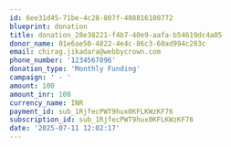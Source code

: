 ```yaml
---
id: 6ee31d45-71be-4c28-807f-408816100772
blueprint: donation
title: donation_28e38221-f4b7-40e9-aafa-b54619dc4a05
donor_name: 01e6ae50-4822-4e4c-86c3-60ad994c283c
email: chirag.jikadara@webbycrown.com
phone_number: '1234567896'
donation_type: 'Monthly Funding'
campaign: ' - '
amount: 100
amount_inr: 100
currency_name: INR
payment_id: sub_1RjfecPWT9hux0KFLKWzKF76
subscription_id: sub_1RjfecPWT9hux0KFLKWzKF76
date: '2025-07-11 12:02:17'
---
```

